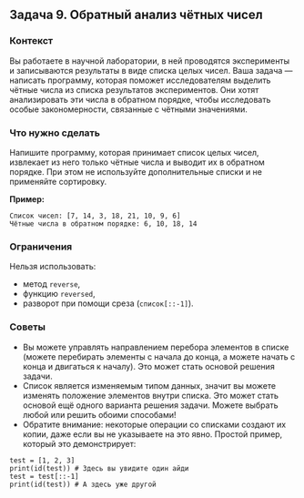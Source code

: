 ## Задача 9. Обратный анализ чётных чисел
### Контекст 
Вы работаете в научной лаборатории, в ней проводятся эксперименты и записываются результаты в виде списка целых чисел. Ваша задача — написать программу, которая поможет исследователям выделить чётные числа из списка результатов экспериментов. Они хотят анализировать эти числа в обратном порядке, чтобы исследовать особые закономерности, связанные с чётными значениями.

### Что нужно сделать
Напишите программу, которая принимает список целых чисел, извлекает из него только чётные числа и выводит их в обратном порядке. При этом не используйте дополнительные списки и не применяйте сортировку.

**Пример:**  
```
Список чисел: [7, 14, 3, 18, 21, 10, 9, 6]
Чётные числа в обратном порядке: 6, 10, 18, 14
```
### Ограничения
Нельзя использовать:

- метод `reverse`,
- функцию `reversed`,
- разворот при помощи среза (`список[::-1]`).

### Советы
- Вы можете управлять направлением перебора элементов в списке (можете перебирать элементы с начала до конца, а можете начать с конца и 
двигаться к началу). Это может стать основой решения задачи.
- Список является изменяемым типом данных, значит вы можете изменять положение элементов внутри списка. Это может стать основой ещё 
  одного варианта решения задачи. Можете выбрать любой или решить обоими способами!
- Обратите внимание: некоторые операции со списками создают их копии, даже если вы не указываете на это явно. Простой пример, который это 
  демонстрирует:

```
test = [1, 2, 3]
print(id(test)) # Здесь вы увидите один айди
test = test[::-1]
print(id(test)) # А здесь уже другой
```
